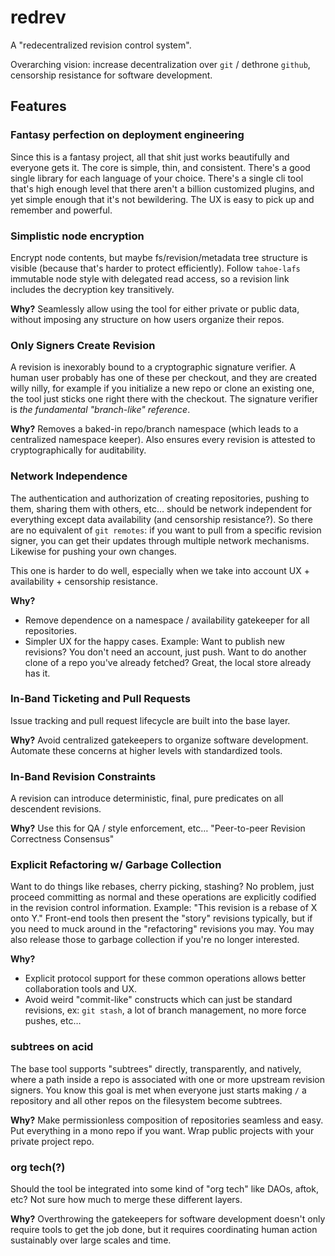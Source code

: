 # redrev

A "redecentralized revision control system".

Overarching vision: increase decentralization over `git` / dethrone `github`, censorship resistance for software development.

## Features

### Fantasy perfection on deployment engineering

Since this is a fantasy project, all that shit just works beautifully and everyone gets it. The core is simple, thin, and consistent. There's a good single library for each language of your choice. There's a single cli tool that's high enough level that there aren't a billion customized plugins, and yet simple enough that it's not bewildering. The UX is easy to pick up and remember and powerful.

### Simplistic node encryption

Encrypt node contents, but maybe fs/revision/metadata tree structure is visible (because that's harder to protect efficiently). Follow `tahoe-lafs` immutable node style with delegated read access, so a revision link includes the decryption key transitively.

**Why?** Seamlessly allow using the tool for either private or public data, without imposing any structure on how users organize their repos.

### Only Signers Create Revision

A revision is inexorably bound to a cryptographic signature verifier. A human user probably has one of these per checkout, and they are created willy nilly, for example if you initialize a new repo or clone an existing one, the tool just sticks one right there with the checkout. The signature verifier is *the fundamental "branch-like" reference*.

**Why?** Removes a baked-in repo/branch namespace (which leads to a centralized namespace keeper). Also ensures every revision is attested to cryptographically for auditability.

### Network Independence

The authentication and authorization of creating repositories, pushing to them, sharing them with others, etc… should be network independent for everything except data availability (and censorship resistance?). So there are no equivalent of `git remotes`: if you want to pull from a specific revision signer, you can get their updates through multiple network mechanisms. Likewise for pushing your own changes.

This one is harder to do well, especially when we take into account UX + availability + censorship resistance.

**Why?**

- Remove dependence on a namespace / availability gatekeeper for all repositories.
- Simpler UX for the happy cases. Example: Want to publish new revisions? You don't need an account, just push. Want to do another clone of a repo you've already fetched? Great, the local store already has it.

### In-Band Ticketing and Pull Requests

Issue tracking and pull request lifecycle are built into the base layer.

**Why?** Avoid centralized gatekeepers to organize software development. Automate these concerns at higher levels with standardized tools.

### In-Band Revision Constraints

A revision can introduce deterministic, final, pure predicates on all descendent revisions.

**Why?** Use this for QA / style enforcement, etc… "Peer-to-peer Revision Correctness Consensus"

### Explicit Refactoring w/ Garbage Collection

Want to do things like rebases, cherry picking, stashing? No problem, just proceed committing as normal and these operations are explicitly codified in the revision control information. Example: "This revision is a rebase of X onto Y." Front-end tools then present the "story" revisions typically, but if you need to muck around in the "refactoring" revisions you may. You may also release those to garbage collection if you're no longer interested.

**Why?**

- Explicit protocol support for these common operations allows better collaboration tools and UX.
- Avoid weird "commit-like" constructs which can just be standard revisions, ex: `git stash`, a lot of branch management, no more force pushes, etc…

### subtrees on acid

The base tool supports "subtrees" directly, transparently, and natively, where a path inside a repo is associated with one or more upstream revision signers. You know this goal is met when everyone just starts making `/` a repository and all other repos on the filesystem become subtrees.

**Why?** Make permissionless composition of repositories seamless and easy. Put everything in a mono repo if you want. Wrap public projects with your private project repo.

### org tech(?)

Should the tool be integrated into some kind of "org tech" like DAOs, aftok, etc? Not sure how much to merge these different layers.

**Why?** Overthrowing the gatekeepers for software development doesn't only require tools to get the job done, but it requires coordinating human action sustainably over large scales and time.
